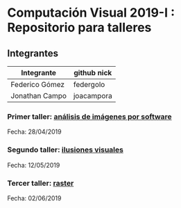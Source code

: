 # Computación Visual 2019-I : Repositorio para talleres

## Integrantes

|   Integrante   | github nick |
|----------------|-------------|
| Federico Gómez |  federgolo  |
| Jonathan Campo |  joacampora |

### Primer taller: [análisis de imágenes por software](https://github.com/federgolo/ComputacionVisual19.1/tree/master/Taller%201)

Fecha: 28/04/2019

### Segundo taller: [ilusiones visuales](https://github.com/federgolo/ComputacionVisual19.1/tree/master/Taller%202)

Fecha: 12/05/2019

### Tercer taller: [raster](https://github.com/federgolo/ComputacionVisual19.1/tree/master/Taller%203)

Fecha: 02/06/2019
